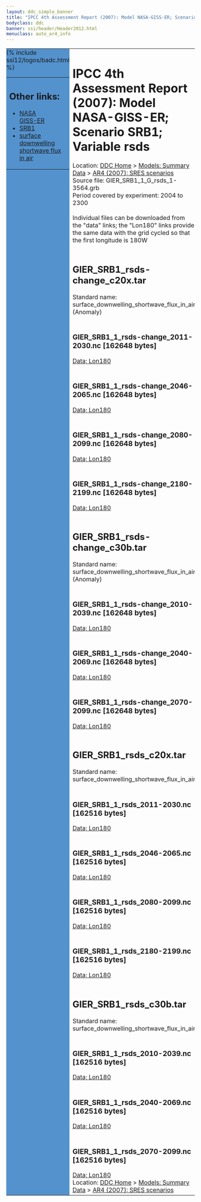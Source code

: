 ```yaml
---
layout: ddc_simple_banner
title: "IPCC 4th Assessment Report (2007): Model NASA-GISS-ER; Scenario SRB1; Variable rsds"
bodyclass: ddc
banner: ssi/header/Header2012.html
menuclass: auto_ar4_info
---
```



<table width="100%" border="0" cellspacing="0" cellpadding="0" style="border-collapse: collapse;">
<tr style="margin:0;padding:0;border:0;">
<td style="margin:0;padding:0;border:0;height:1pt;width:150pt;background:#5492CD;" valign="top" >

<div id="lh-col2" class="auto_ar4_info">
<table class="menumain" bgcolor="#5492CD" cellspacing="0" width="100%" border="0">
<tr><td>
<h2> Other links:</h2>
<ul>
<li><a href="/auto/ar4/model-NASA-GISS-ER.html">NASA<br/>GISS-ER</a></li>
<li><a href="/auto/ar4/scenario-SRB1.html">SRB1</a></li>
<li><a href="/auto/ar4/var-surface_downwelling_shortwave_flux_in_air.html">surface downwelling<br/> shortwave flux in air</a></li>
</ul>
</td></tr>
{% include ssi12/logos/badc.html %}
</table>
</div>
</td>
<td><h1>IPCC 4th Assessment Report (2007): Model NASA-GISS-ER; Scenario SRB1; Variable rsds</h1>

<!-- Breadcrumb1 -->
<div id="breadcrumb1" align="left">
Location: <a href="/index.html">DDC Home</a> > <a href="/sim/gcm_clim/">Models: Summary Data</a>
> <a href="/sim/gcm_clim/SRES_AR4/index.html">AR4 (2007): SRES scenarios</a>
</div>
<!-- End of Breadcrumb1 -->Source file: GIER_SRB1_1_G_rsds_1-3564.grb
<br/>
Period covered by experiment: 2004 to 2300<br/>
<br/>Individual files can be downloaded from the "data" links; the "Lon180" links provide the same data
         with the grid cycled so that the first longitude is 180W<br/>
<br/><h2>GIER_SRB1_rsds-change_c20x.tar</h2>
Standard name: surface_downwelling_shortwave_flux_in_air (Anomaly)<br>
<br/><h3>GIER_SRB1_1_rsds-change_2011-2030.nc [162648 bytes]</h3>
<a href="/cgi-bin/downl/ar4_nc/rsds/GIER_SRB1_1_rsds-change_2011-2030.nc">Data; </a><a href="/cgi-bin/downl/ar4_nc/rsds/GIER_SRB1_1_rsds-change_2011-2030.cyto180.nc"> Lon180</a><br/>
<br/><h3>GIER_SRB1_1_rsds-change_2046-2065.nc [162648 bytes]</h3>
<a href="/cgi-bin/downl/ar4_nc/rsds/GIER_SRB1_1_rsds-change_2046-2065.nc">Data; </a><a href="/cgi-bin/downl/ar4_nc/rsds/GIER_SRB1_1_rsds-change_2046-2065.cyto180.nc"> Lon180</a><br/>
<br/><h3>GIER_SRB1_1_rsds-change_2080-2099.nc [162648 bytes]</h3>
<a href="/cgi-bin/downl/ar4_nc/rsds/GIER_SRB1_1_rsds-change_2080-2099.nc">Data; </a><a href="/cgi-bin/downl/ar4_nc/rsds/GIER_SRB1_1_rsds-change_2080-2099.cyto180.nc"> Lon180</a><br/>
<br/><h3>GIER_SRB1_1_rsds-change_2180-2199.nc [162648 bytes]</h3>
<a href="/cgi-bin/downl/ar4_nc/rsds/GIER_SRB1_1_rsds-change_2180-2199.nc">Data; </a><a href="/cgi-bin/downl/ar4_nc/rsds/GIER_SRB1_1_rsds-change_2180-2199.cyto180.nc"> Lon180</a><br/>
<br/><h2>GIER_SRB1_rsds-change_c30b.tar</h2>
Standard name: surface_downwelling_shortwave_flux_in_air (Anomaly)<br>
<br/><h3>GIER_SRB1_1_rsds-change_2010-2039.nc [162648 bytes]</h3>
<a href="/cgi-bin/downl/ar4_nc/rsds/GIER_SRB1_1_rsds-change_2010-2039.nc">Data; </a><a href="/cgi-bin/downl/ar4_nc/rsds/GIER_SRB1_1_rsds-change_2010-2039.cyto180.nc"> Lon180</a><br/>
<br/><h3>GIER_SRB1_1_rsds-change_2040-2069.nc [162648 bytes]</h3>
<a href="/cgi-bin/downl/ar4_nc/rsds/GIER_SRB1_1_rsds-change_2040-2069.nc">Data; </a><a href="/cgi-bin/downl/ar4_nc/rsds/GIER_SRB1_1_rsds-change_2040-2069.cyto180.nc"> Lon180</a><br/>
<br/><h3>GIER_SRB1_1_rsds-change_2070-2099.nc [162648 bytes]</h3>
<a href="/cgi-bin/downl/ar4_nc/rsds/GIER_SRB1_1_rsds-change_2070-2099.nc">Data; </a><a href="/cgi-bin/downl/ar4_nc/rsds/GIER_SRB1_1_rsds-change_2070-2099.cyto180.nc"> Lon180</a><br/>
<br/><h2>GIER_SRB1_rsds_c20x.tar</h2>
Standard name: surface_downwelling_shortwave_flux_in_air<br>
<br/><h3>GIER_SRB1_1_rsds_2011-2030.nc [162516 bytes]</h3>
<a href="/cgi-bin/downl/ar4_nc/rsds/GIER_SRB1_1_rsds_2011-2030.nc">Data; </a><a href="/cgi-bin/downl/ar4_nc/rsds/GIER_SRB1_1_rsds_2011-2030.cyto180.nc"> Lon180</a><br/>
<br/><h3>GIER_SRB1_1_rsds_2046-2065.nc [162516 bytes]</h3>
<a href="/cgi-bin/downl/ar4_nc/rsds/GIER_SRB1_1_rsds_2046-2065.nc">Data; </a><a href="/cgi-bin/downl/ar4_nc/rsds/GIER_SRB1_1_rsds_2046-2065.cyto180.nc"> Lon180</a><br/>
<br/><h3>GIER_SRB1_1_rsds_2080-2099.nc [162516 bytes]</h3>
<a href="/cgi-bin/downl/ar4_nc/rsds/GIER_SRB1_1_rsds_2080-2099.nc">Data; </a><a href="/cgi-bin/downl/ar4_nc/rsds/GIER_SRB1_1_rsds_2080-2099.cyto180.nc"> Lon180</a><br/>
<br/><h3>GIER_SRB1_1_rsds_2180-2199.nc [162516 bytes]</h3>
<a href="/cgi-bin/downl/ar4_nc/rsds/GIER_SRB1_1_rsds_2180-2199.nc">Data; </a><a href="/cgi-bin/downl/ar4_nc/rsds/GIER_SRB1_1_rsds_2180-2199.cyto180.nc"> Lon180</a><br/>
<br/><h2>GIER_SRB1_rsds_c30b.tar</h2>
Standard name: surface_downwelling_shortwave_flux_in_air<br>
<br/><h3>GIER_SRB1_1_rsds_2010-2039.nc [162516 bytes]</h3>
<a href="/cgi-bin/downl/ar4_nc/rsds/GIER_SRB1_1_rsds_2010-2039.nc">Data; </a><a href="/cgi-bin/downl/ar4_nc/rsds/GIER_SRB1_1_rsds_2010-2039.cyto180.nc"> Lon180</a><br/>
<br/><h3>GIER_SRB1_1_rsds_2040-2069.nc [162516 bytes]</h3>
<a href="/cgi-bin/downl/ar4_nc/rsds/GIER_SRB1_1_rsds_2040-2069.nc">Data; </a><a href="/cgi-bin/downl/ar4_nc/rsds/GIER_SRB1_1_rsds_2040-2069.cyto180.nc"> Lon180</a><br/>
<br/><h3>GIER_SRB1_1_rsds_2070-2099.nc [162516 bytes]</h3>
<a href="/cgi-bin/downl/ar4_nc/rsds/GIER_SRB1_1_rsds_2070-2099.nc">Data; </a><a href="/cgi-bin/downl/ar4_nc/rsds/GIER_SRB1_1_rsds_2070-2099.cyto180.nc"> Lon180</a><br/>
<!-- Breadcrumb2 -->
<div id="breadcrumb2" align="left">
Location: <a href="/index.html">DDC Home</a> > <a href="/sim/gcm_clim/">Models: Summary Data</a>
> <a href="/sim/gcm_clim/SRES_AR4/index.html">AR4 (2007): SRES scenarios</a>
</div>
<!-- End of Breadcrumb2 --></td></tr></table>
